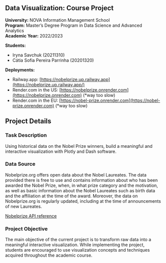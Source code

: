 ## Data Visualization: Course Project
**University:** NOVA Information Management School<br>
**Program:** Master’s Degree Program in Data Science and Advanced Analytics<br>
**Academic Year:** 2022/2023<br>

**Students:** 
- Iryna Savchuk (20211310)
- Cátia Sofia Pereira Parrinha (20201320)

**Deployments:**
- Railway.app: [https://nobelprize.up.railway.app](https://nobelprize.up.railway.app/) 
- Render.com in the US: [https://nobelprize.onrender.com](https://nobelprize.onrender.com) (*way too slow)
- Render.com in the EU: [https://nobel-prize.onrender.com](https://nobel-prize.onrender.com) (*way too slow)

## Project Details
### Task Description 
Using historical data on the Nobel Prize winners, build a meaningful and interactive visualization with Plotly and Dash software.

### Data Source 
Nobelprize.org offers open data about the Nobel Laureates. The data provided there is free to use and contains information about who has been awarded the Nobel Prize, when, in what prize category and the motivation, as well as basic information about the Nobel Laureates such as birth data and the affiliation at the time of the award. Moreover, the data on Nobelprize.org is regularly updated, including at the time of announcements of new Laureates.

[Nobelprize API reference](https://nobelprize.readme.io/reference/getting-started)

### Project Objective
The main objective of the current project is to transform raw data into a meaningful interactive visualization. While implementing the project, students are encouraged to use visualization concepts and techniques acquired throughout the academic course.
